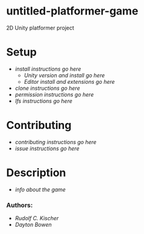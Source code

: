 # untitled-platformer-game
2D Unity platformer project


# Setup
 * *install instructions go here*
   * *Unity version and install go here*
   * *Editor install and extensions go here*
 * *clone instructions go here*
 * *permission instructions go here*
 * *lfs instructions go here*
# Contributing
 * *contributing instructions go here*
 * *issue instructions go here*
# Description
 * *info about the game*
### Authors:
 * *Rudolf C. Kischer*
 * *Dayton Bowen*
